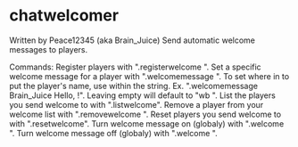 # chatwelcomer
Written by Peace12345 (aka Brain_Juice)
Send automatic welcome messages to players.

Commands:
Register players with ".registerwelcome <player>".
Set a specific welcome message for a player with ".welcomemessage <player> <message>". To set where in <message> to put the player's name, use <name> within the string. Ex. ".welcomemessage Brain_Juice Hello, <name>!". Leaving <message> empty will default to "wb <name>".
List the players you send welcome to with ".listwelcome".
Remove a player from your welcome list with ".removewelcome <player>".
Reset players you send welcome to with ".resetwelcome".
Turn welcome message on (globaly) with ".welcome <true>". Turn welcome message off (globaly) with ".welcome <false>".
